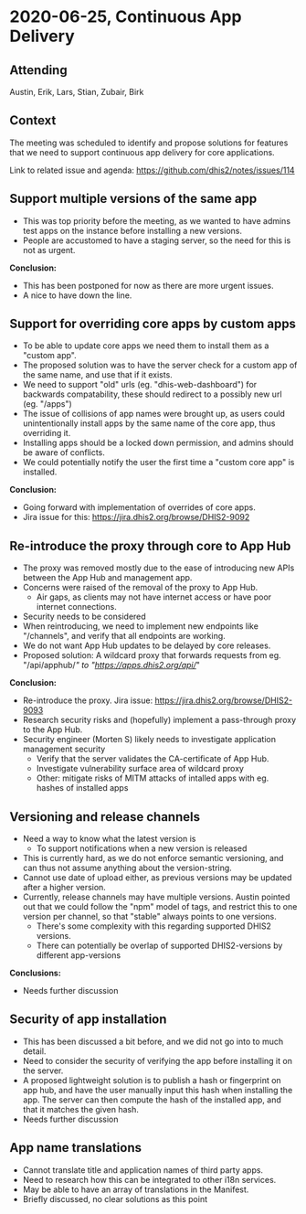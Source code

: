 # 2020-06-25, Continuous App Delivery

## Attending

Austin, Erik, Lars, Stian, Zubair, Birk

## Context

The meeting was scheduled to identify and propose solutions for features that we need to support continuous app delivery for core applications.  

Link to related issue and agenda: https://github.com/dhis2/notes/issues/114


## Support multiple versions of the same app

- This was top priority before the meeting, as we wanted to have admins test apps on the instance before installing a new versions.
- People are accustomed to have a staging server, so the need for this is not as urgent.

**Conclusion:**

- This has been postponed for now as there are more urgent issues.
- A nice to have down the line.


## Support for overriding core apps by custom apps

- To be able to update core apps we need them to install them as a "custom app".
- The proposed solution was to have the server check for a custom app of the same name, and use that if it exists.
- We need to support "old" urls (eg. "dhis-web-dashboard") for backwards compatability, these should redirect to a possibly new url (eg. "/apps")
- The issue of collisions of app names were brought up, as users could unintentionally install apps by the same name of the core app, thus overriding it.
- Installing apps should be a locked down permission, and admins should be aware of conflicts.
- We could potentially notify the user the first time a "custom core app" is installed.

**Conclusion:**

- Going forward with implementation of overrides of core apps.
- Jira issue for this: https://jira.dhis2.org/browse/DHIS2-9092

## Re-introduce the proxy through core to App Hub

- The proxy was removed mostly due to the ease of introducing new APIs between the App Hub and management app. 
- Concerns were raised of the removal of the proxy to App Hub.
    - Air gaps, as clients may not have internet access or have poor internet connections.
- Security needs to be considered
- When reintroducing, we need to implement new endpoints like "/channels", and verify that all endpoints are working. 
- We do not want App Hub updates to be delayed by core releases.
- Proposed solution: A wildcard proxy that forwards requests from eg. "/api/apphub/*" to "https://apps.dhis2.org/api/*"

**Conclusion:**

- Re-introduce the proxy. Jira issue: https://jira.dhis2.org/browse/DHIS2-9093
- Research security risks and (hopefully) implement a pass-through proxy to the App Hub.
- Security engineer (Morten S) likely needs to investigate application management security
    - Verify that the server validates the CA-certificate of App Hub. 
    - Investigate vulnerability surface area of wildcard proxy
    - Other: mitigate risks of MITM attacks of intalled apps with eg. hashes of installed apps

## Versioning and release channels

- Need a way to know what the latest version is
    - To support notifications when a new version is released
- This is currently hard, as we do not enforce semantic versioning, and can thus not assume anything about the version-string.
- Cannot use date of upload either, as previous versions may be updated after a higher version.
- Currently, release channels may have multiple versions. Austin pointed out that we could follow the "npm" model of tags, and restrict this to one version per channel, so that "stable" always points to one versions.
    - There's some complexity with this regarding supported DHIS2 versions.
    - There can potentially be overlap of supported DHIS2-versions by different app-versions

**Conclusions:**

- Needs further discussion


## Security of app installation

- This has been discussed a bit before, and we did not go into to much detail.
- Need to consider the security of verifying the app before installing it on the server.
- A proposed lightweight solution is to publish a hash or fingerprint on app hub, and have the user manually input this hash when installing the app. The server can then compute the hash of the installed app, and that it matches the given hash.
- Needs further discussion


## App name translations

- Cannot translate title and application names of third party apps.
- Need to research how this can be integrated to other i18n services.
- May be able to have an array of translations in the Manifest.
- Briefly discussed, no clear solutions as this point

